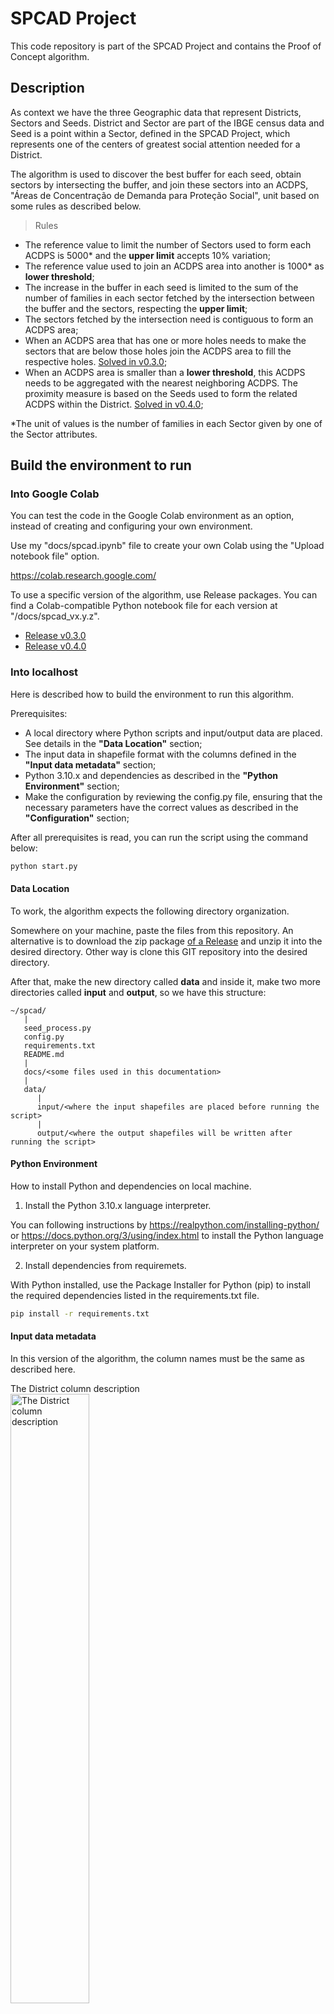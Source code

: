 # SPCAD Project

This code repository is part of the SPCAD Project and contains the Proof of Concept algorithm.

## Description

As context we have the three Geographic data that represent Districts, Sectors and Seeds. District and Sector are part of the IBGE census data and Seed is a point within a Sector, defined in the SPCAD Project, which represents one of the centers of greatest social attention needed for a District.

The algorithm is used to discover the best buffer for each seed, obtain sectors by intersecting the buffer, and join these sectors into an ACDPS, "Áreas de Concentração de Demanda para Proteção Social", unit based on some rules as described below.

 > Rules

 - The reference value to limit the number of Sectors used to form each ACDPS is 5000* and the **upper limit** accepts 10% variation;
 - The reference value used to join an ACDPS area into another is 1000* as **lower threshold**;
 - The increase in the buffer in each seed is limited to the sum of the number of families in each sector fetched by the intersection between the buffer and the sectors, respecting the **upper limit**; 
 - The sectors fetched by the intersection need is contiguous to form an ACDPS area;
 - When an ACDPS area that has one or more holes needs to make the sectors that are below those holes join the ACDPS area to fill the respective holes. [Solved in v0.3.0](https://github.com/andre-carvalho/spcad/tree/v0.3.0);
 - When an ACDPS area is smaller than a **lower threshold**, this ACDPS needs to be aggregated with the nearest neighboring ACDPS. The proximity measure is based on the Seeds used to form the related ACDPS within the District. [Solved in v0.4.0](https://github.com/andre-carvalho/spcad/tree/v0.4.0);

*The unit of values is the number of families in each Sector given by one of the Sector attributes.

## Build the environment to run

### Into Google Colab

You can test the code in the Google Colab environment as an option, instead of creating and configuring your own environment.

Use my "docs/spcad.ipynb" file to create your own Colab using the "Upload notebook file" option.

https://colab.research.google.com/

To use a specific version of the algorithm, use Release packages. You can find a Colab-compatible Python notebook file for each version at "/docs/spcad_vx.y.z".

 - [Release v0.3.0](/docs/spcad_v0_3_0.ipynb)
 - [Release v0.4.0](docs/spcad_v0_4_0.ipynb)

### Into localhost

Here is described how to build the environment to run this algorithm.

Prerequisites:
   - A local directory where Python scripts and input/output data are placed. See details in the **"Data Location"** section;
   - The input data in shapefile format with the columns defined in the **"Input data metadata"** section;
   - Python 3.10.x and dependencies as described in the **"Python Environment"** section;
   - Make the configuration by reviewing the config.py file, ensuring that the necessary parameters have the correct values as described in the **"Configuration"** section;

After all prerequisites is read, you can run the script using the command below:
```sh
python start.py
```

#### Data Location

To work, the algorithm expects the following directory organization.

Somewhere on your machine, paste the files from this repository. An alternative is to download the zip package [of a Release](https://github.com/andre-carvalho/spcad/releases) and unzip it into the desired directory. Other way is clone this GIT repository into the desired directory.

After that, make the new directory called **data** and inside it, make two more directories called **input** and **output**, so we have this structure:

```
~/spcad/
   |
   seed_process.py
   config.py
   requirements.txt
   README.md
   |
   docs/<some files used in this documentation>
   |
   data/
      |
      input/<where the input shapefiles are placed before running the script>
      |
      output/<where the output shapefiles will be written after running the script>
```

#### Python Environment

How to install Python and dependencies on local machine.

 1. Install the Python 3.10.x language interpreter.

You can following instructions by https://realpython.com/installing-python/ 
or https://docs.python.org/3/using/index.html to install the Python language interpreter on your system platform.

 2. Install dependencies from requiremets.

With Python installed, use the Package Installer for Python (pip) to install the required dependencies listed in the requirements.txt file.

```sh
pip install -r requirements.txt
```

#### Input data metadata

In this version of the algorithm, the column names must be the same as described here.

<p>
The District column description<br/>
<img alt="The District column description" src="docs/district-metadata.png" width="50%" height="50%"/>
</p>

<p>
The Sector column description<br/>
<img alt="The Sector column description" src="docs/sector-metadata.png" width="50%" height="50%"/>
</p>

<p>
The Seed column description<br/>
<img alt="The Seed column description" src="docs/seed-metadata.png" width="50%" height="50%"/>
</p>


#### Output data

The main output data is an ACDPS file with geometry and attributes. The name of this file and the other outputs are defined and can be changed in config.py as follows:

```python
    # used as name of output shapefiles when writing processed data.
    output_file_acdps="acdps"
    output_file_sectors="sectors_by_seed"
    output_file_seeds="buffer_around_seeds"
    output_file_orphans="orphan_sectors"
```

 - "output_file_acdps", contain the polygons of the area of each ACDPS found by the algorithm after the buffer search in the seeds and aggregation. Use sector dissolves.

   * acdp_id: numerical sequence to identify each unit;
   * seed_id: identifier of the seed used in the search;
   * seed_ids: A list of identifiers for the seed used in the search. Normally it has one seed_id but when we have any ACDPS with num_dom <= lower_limit and it joins a nearest neighbor, we have more than one seed_id in this list;
   * n_sectors: number of sectors found and used in acdps aggregation;
   * cd_sectors: list of sector codes used in acdps aggregation;
   * cd_dist: original district code;
   * area_m2: area in square meters of the acdps;
   * num_dom: total sum of households from the aggregated sectors;

 - "output_file_sectors", contain the sectors selected by each buffer in the acdps search process.

   * sec_id: sector identifier of the loaded input data in memory;
   * cd_dist: original district code;
   * cd_setor: original sector code;
   * num_cad: original number of registered people in the sector;
   * num_dom: original number of households in the sector;
   * seed_id: seed identifier of the loaded input data in memory;
   * acdp_id: numeric sequence to identify each acdps. It is associated with "output_file_acdps";

 - "output_file_seeds", contain the circles that correspond to the final buffer applied to the seeds in the acdps search process.

   * seed_id: identifier of the seed used to form the circle;
   * buffer_val: final value of the buffer applied to the seed;
   * num_dom: total sum of households from the sectors selected by the buffer;

 - "output_file_orphans", contain the sectors that were orphaned after the acdps search process.

   * sec_id: sector identifier of the loaded input data in memory;
   * cd_dist: original district code;
   * cd_setor: original sector code;
   * num_cad: original number of registered people in the sector;
   * num_dom: original number of households in the sector;

#### Configuration

The configuration must be reviewed before run the script and is performed by editing the config.py file.

So, open the config.py file using any text editor and adjust the parameter values as needed.
To help, each parameter has a description on the line above.


The config.py content:
```python
class Config:

    # used as name of input shapefiles when loading data into memory.
    input_file_seeds="Sementes_pts.shp"
    input_file_sectors="SetoresCensitarios.shp"
    input_file_districts="Distritos.shp"
    
    # the default limit used to join minor ACDPs to nearest neighbor.
    lower_limit=1000
    # the number of units used to increase the buffer around the seeds to make an ACDP. Based on input data projection.
    buffer_step=5
    # the value to apply over the limit_to_stop to accept agregation of sectors.
    percent_range=10
    # the reference value to finalize the sectoral aggregation of a seed influence area
    limit_to_stop=5000
    # the type of output file used to store the results. Only supports OGR types for the version used in the environment.
    # See the README instructions to choose a valid value.
    output_type="gpkg"

    # used as name of output shapefiles when writing processed data.
    output_file_acdps="acdps"
    output_file_sectors="sectors_by_seed"
    output_file_seeds="buffer_around_seeds"
    output_file_orphans="orphan_sectors"
```


**Type of Output file**

To change the type of output file you can choose one of the drivers supported by the used libraries installed in your environment. To obtain the list of supported drivers, use the commands below, and choose an option that is reported as 'rw' or 'raw'.

```sh
(venv) user@hostname:~/Projects/spcad$ python
Python 3.10.12 (main, Nov 20 2023, 15:14:05) [GCC 11.4.0] on linux
Type "help", "copyright", "credits" or "license" for more information.
>>> import fiona
>>> fiona.supported_drivers
{'DXF': 'rw', 'CSV': 'raw', 'OpenFileGDB': 'raw', 'ESRIJSON': 'r', 'ESRI Shapefile': 'raw', 'FlatGeobuf': 'raw', 'GeoJSON': 'raw', 'GeoJSONSeq': 'raw', 'GPKG': 'raw', 'GML': 'rw', 'OGR_GMT': 'rw', 'GPX': 'rw', 'MapInfo File': 'raw', 'DGN': 'raw', 'S57': 'r', 'SQLite': 'raw', 'TopoJSON': 'r'}
```

In this version of the algorithm, the tested options are: 'ESRI Shapefile' and 'GPKG'

Since shapefile is more limited than GeoPackage, the default for writing output data is GeoPackage.
*For the column with a list of sector codes in the ACDPS output, the maximum length is 255 and the data is truncated.

You can change to shapefile on config.py before run.

## Developer

My choice of IDE is [VSCode](https://code.visualstudio.com/).

This repository is developed on [Linux Ubuntu](https://ubuntu.com/) 22.04 LTS and Python 3.10.x. It is recommended that you use a virtual environment to prepare your development environment.

Step by step:

- First all you should clone repository
- Them enter into the created directory
- Create the virtual environment for Python

```sh
sudo apt-get install python3-venv
python3 -m venv env
```

- Active the virtual environment

```sh
source env/bin/activate
```

- Install the packages using pip and the requirements.txt for modules that you need for your service.

```sh
pip install -r requirements.txt
```

## Useful links

https://python.org/ and https://realpython.com/installing-python/

https://pip.pypa.io/

https://geopandas.org/

https://code.visualstudio.com/

https://ubuntu.com/

## Feedback to author

If you have any feedback or questions, please reach me at: afacarvalho@yahoo.com.br